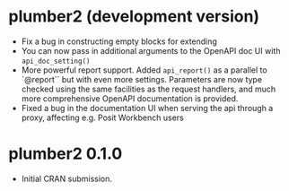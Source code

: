 # plumber2 (development version)

* Fix a bug in constructing empty blocks for extending
* You can now pass in additional arguments to the OpenAPI doc UI with
  `api_doc_setting()`
* More powerful report support. Added `api_report()` as a parallel to `@report``
  but with even more settings. Parameters are now type checked using the same
  facilities as the request handlers, and much more comprehensive OpenAPI
  documentation is provided.
* Fixed a bug in the documentation UI when serving the api through a proxy,
  affecting e.g. Posit Workbench users

# plumber2 0.1.0

* Initial CRAN submission.

